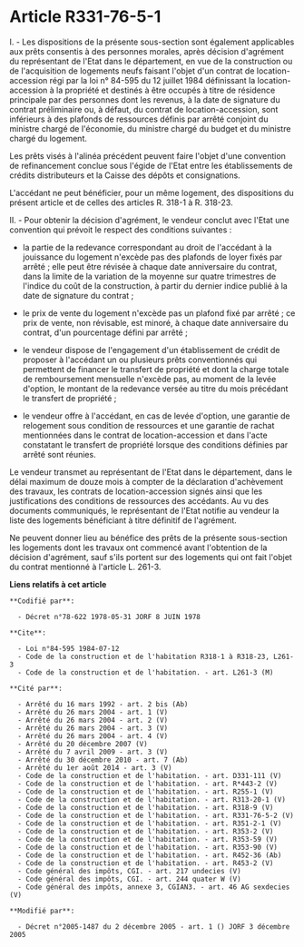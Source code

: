 # Article R331-76-5-1

I. - Les dispositions de la présente sous-section sont également applicables aux prêts consentis à des personnes morales,
après décision d'agrément du représentant de l'Etat dans le département, en vue de la construction ou de l'acquisition de
logements neufs faisant l'objet d'un contrat de location-accession régi par la loi n° 84-595 du 12 juillet 1984 définissant
la location-accession à la propriété et destinés à être occupés à titre de résidence principale par des personnes dont les
revenus, à la date de signature du contrat préliminaire ou, à défaut, du contrat de location-accession, sont inférieurs à des
plafonds de ressources définis par arrêté conjoint du ministre chargé de l'économie, du ministre chargé du budget et du
ministre chargé du logement.

Les prêts visés à l'alinéa précédent peuvent faire l'objet d'une convention de refinancement conclue sous l'égide de l'Etat
entre les établissements de crédits distributeurs et la Caisse des dépôts et consignations.

L'accédant ne peut bénéficier, pour un même logement, des dispositions du présent article et de celles des articles R. 318-1
à R. 318-23.

II. - Pour obtenir la décision d'agrément, le vendeur conclut avec l'Etat une convention qui prévoit le respect des
conditions suivantes :

- la partie de la redevance correspondant au droit de l'accédant à la jouissance du logement n'excède pas des plafonds de
loyer fixés par arrêté ; elle peut être révisée à chaque date anniversaire du contrat, dans la limite de la variation de la
moyenne sur quatre trimestres de l'indice du coût de la construction, à partir du dernier indice publié à la date de
signature du contrat ;

- le prix de vente du logement n'excède pas un plafond fixé par arrêté ; ce prix de vente, non révisable, est minoré, à
chaque date anniversaire du contrat, d'un pourcentage défini par arrêté ;

- le vendeur dispose de l'engagement d'un établissement de crédit de proposer à l'accédant un ou plusieurs prêts
conventionnés qui permettent de financer le transfert de propriété et dont la charge totale de remboursement mensuelle
n'excède pas, au moment de la levée d'option, le montant de la redevance versée au titre du mois précédant le transfert de
propriété ;

- le vendeur offre à l'accédant, en cas de levée d'option, une garantie de relogement sous condition de ressources et une
garantie de rachat mentionnées dans le contrat de location-accession et dans l'acte constatant le transfert de propriété
lorsque des conditions définies par arrêté sont réunies.

Le vendeur transmet au représentant de l'Etat dans le département, dans le délai maximum de douze mois à compter de la
déclaration d'achèvement des travaux, les contrats de location-accession signés ainsi que les justifications des conditions
de ressources des accédants. Au vu des documents communiqués, le représentant de l'Etat notifie au vendeur la liste des
logements bénéficiant à titre définitif de l'agrément.

Ne peuvent donner lieu au bénéfice des prêts de la présente sous-section les logements dont les travaux ont commencé avant
l'obtention de la décision d'agrément, sauf s'ils portent sur des logements qui ont fait l'objet du contrat mentionné à
l'article L. 261-3.

**Liens relatifs à cet article**

	**Codifié par**:

	  - Décret n°78-622 1978-05-31 JORF 8 JUIN 1978

	**Cite**:

	  - Loi n°84-595 1984-07-12
	  - Code de la construction et de l'habitation R318-1 à R318-23, L261-3
	  - Code de la construction et de l'habitation. - art. L261-3 (M)

	**Cité par**:

	  - Arrêté du 16 mars 1992 - art. 2 bis (Ab)
	  - Arrêté du 26 mars 2004 - art. 1 (V)
	  - Arrêté du 26 mars 2004 - art. 2 (V)
	  - Arrêté du 26 mars 2004 - art. 3 (V)
	  - Arrêté du 26 mars 2004 - art. 4 (V)
	  - Arrêté du 20 décembre 2007 (V)
	  - Arrêté du 7 avril 2009 - art. 3 (V)
	  - Arrêté du 30 décembre 2010 - art. 7 (Ab)
	  - Arrêté du 1er août 2014 - art. 3 (V)
	  - Code de la construction et de l'habitation. - art. D331-111 (V)
	  - Code de la construction et de l'habitation. - art. R*443-2 (V)
	  - Code de la construction et de l'habitation. - art. R255-1 (V)
	  - Code de la construction et de l'habitation. - art. R313-20-1 (V)
	  - Code de la construction et de l'habitation. - art. R318-9 (V)
	  - Code de la construction et de l'habitation. - art. R331-76-5-2 (V)
	  - Code de la construction et de l'habitation. - art. R351-2-1 (V)
	  - Code de la construction et de l'habitation. - art. R353-2 (V)
	  - Code de la construction et de l'habitation. - art. R353-59 (V)
	  - Code de la construction et de l'habitation. - art. R353-90 (V)
	  - Code de la construction et de l'habitation. - art. R452-36 (Ab)
	  - Code de la construction et de l'habitation. - art. R453-2 (V)
	  - Code général des impôts, CGI. - art. 217 undecies (V)
	  - Code général des impôts, CGI. - art. 244 quater W (V)
	  - Code général des impôts, annexe 3, CGIAN3. - art. 46 AG sexdecies (V)

	**Modifié par**:

	  - Décret n°2005-1487 du 2 décembre 2005 - art. 1 () JORF 3 décembre 2005
